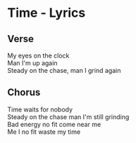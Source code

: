# Time - Lyrics

## Verse  
My eyes on the clock  
Man I'm up again  
Steady on the chase, man I grind again  

## Chorus  
Time waits for nobody  
Steady on the chase man I'm still grinding  
Bad energy no fit come near me  
Me I no fit waste my time  
